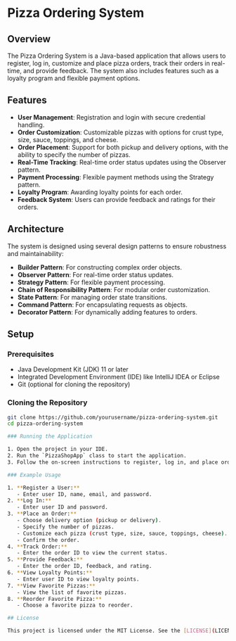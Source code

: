 # Pizza Ordering System

## Overview

The Pizza Ordering System is a Java-based application that allows users to register, log in, customize and place pizza orders, track their orders in real-time, and provide feedback. The system also includes features such as a loyalty program and flexible payment options.

## Features

- **User Management**: Registration and login with secure credential handling.
- **Order Customization**: Customizable pizzas with options for crust type, size, sauce, toppings, and cheese.
- **Order Placement**: Support for both pickup and delivery options, with the ability to specify the number of pizzas.
- **Real-Time Tracking**: Real-time order status updates using the Observer pattern.
- **Payment Processing**: Flexible payment methods using the Strategy pattern.
- **Loyalty Program**: Awarding loyalty points for each order.
- **Feedback System**: Users can provide feedback and ratings for their orders.

## Architecture

The system is designed using several design patterns to ensure robustness and maintainability:

- **Builder Pattern**: For constructing complex order objects.
- **Observer Pattern**: For real-time order status updates.
- **Strategy Pattern**: For flexible payment processing.
- **Chain of Responsibility Pattern**: For modular order customization.
- **State Pattern**: For managing order state transitions.
- **Command Pattern**: For encapsulating requests as objects.
- **Decorator Pattern**: For dynamically adding features to orders.

## Setup

### Prerequisites

- Java Development Kit (JDK) 11 or later
- Integrated Development Environment (IDE) like IntelliJ IDEA or Eclipse
- Git (optional for cloning the repository)

### Cloning the Repository

```sh
git clone https://github.com/yourusername/pizza-ordering-system.git
cd pizza-ordering-system

### Running the Application

1. Open the project in your IDE.
2. Run the `PizzaShopApp` class to start the application.
3. Follow the on-screen instructions to register, log in, and place orders.

### Example Usage

1. **Register a User:**
   - Enter user ID, name, email, and password.
2. **Log In:**
   - Enter user ID and password.
3. **Place an Order:**
   - Choose delivery option (pickup or delivery).
   - Specify the number of pizzas.
   - Customize each pizza (crust type, size, sauce, toppings, cheese).
   - Confirm the order.
4. **Track Order:**
   - Enter the order ID to view the current status.
5. **Provide Feedback:**
   - Enter the order ID, feedback, and rating.
6. **View Loyalty Points:**
   - Enter user ID to view loyalty points.
7. **View Favorite Pizzas:**
   - View the list of favorite pizzas.
8. **Reorder Favorite Pizza:**
   - Choose a favorite pizza to reorder.

## License

This project is licensed under the MIT License. See the [LICENSE](LICENSE) file for details.

```
